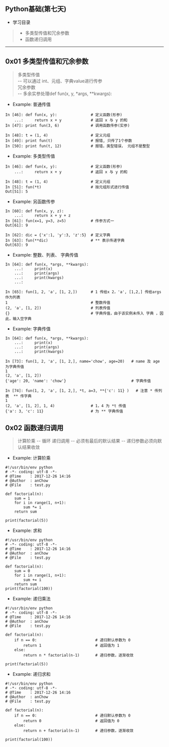 ## Python基础(第七天)

*  学习目录    
> * 多类型传值和冗余参数  
> * 函数递归调用  

---
## 0x01 多类型传值和冗余参数  
>  多类型传值  
   -- 可以通过 int、元组、字典value进行传参  
>  冗余参数  
   -- 多余实参处理def fun(x, y, *args, **kwargs):  

* Example: 普通传值
```
In [46]: def fun(x, y):               # 定义函数(形参)
    ...:     return x + y             # 返回 x 与 y 的和
In [47]: print fun(3, 6)              # 调用函数传参(实参)

In [48]: t = (1, 4)                   # 定义元组
In [49]: print fun(t)                 # 报错, 只传了1个参数
In [50]: print fun(t, 12)             # 报错，类型错误， 元组不是整型
```
* Example: 多类型传值
```
In [46]: def fun(x, y):               # 定义函数(形参)
    ...:     return x + y             # 返回 x 与 y 的和

In [48]: t = (1, 4)                   # 定义元组
In [51]: fun(*t)                      # 按元组形式进行传值
Out[51]: 5    
```
* Example: 另函数传参
```
In [60]: def fun(x, y, z):
    ...:     return x + y + z
In [61]: fun(x=1, y=3, z=5)           # 传参方式一
Out[61]: 9

In [62]: dic = {'x':1, 'y':3, 'z':5}  # 定义字典
In [63]: fun(**dic)                   # ** 表示传递字典
Out[63]: 9
```
* Example: 整数、列表、 字典传值
```
In [64]: def fun(x, *args, **kwargs):
    ...:     print(x)
    ...:     print(args)
    ...:     print(kwargs)
    ...:     

In [65]: fun(1, 2, 'a', [1, 2,])      # 1 传给x 2，'a', [1,2,] 传给args作为列表
1                                     # 整数传值
(2, 'a', [1, 2])                      # 列表传值
{}                                    # 字典传值，由于该实例未传入 字典 ，因此，输入空字典
```
* Example: 字典传值
```
In [64]: def fun(x, *args, **kwargs):
    ...:     print(x)
    ...:     print(args)
    ...:     print(kwargs)

In [73]: fun(1, 2, 'a', [1, 2,], name='chow', age=20)   # name 及 age 为字典传值
1
(2, 'a', [1, 2])
{'age': 20, 'name': 'chow'}                             # 字典传值

In [74]: fun(1, 2, 'a', [1, 2,], *t, a=3, **{'c': 11} )   # 注意 * 传列表  ** 传字典
1
(2, 'a', [1, 2], 1, 4)                # 1，4 为 *t 传值  
{'a': 3, 'c': 11}                     # 为 ** 字典传值  
```

## 0x02 函数递归调用
>  计算阶乘
   -- 循环
>  递归调用
   -- 必须有最后的默认结果
   -- 递归参数必须向默认结果收敛

* Example: 计算阶乘
```
#!/usr/bin/env python
# -*- coding: utf-8 -*-
# @Time    : 2017-12-26 14:16
# @Author  : anChow
# @File    : test.py

def factorial(n):
    sum = 1
    for i in range(1, n+1):
        sum *= i
    return sum

print(factorial(5))
```
* Example: 求和
```
#!/usr/bin/env python
# -*- coding: utf-8 -*-
# @Time    : 2017-12-26 14:16
# @Author  : anChow
# @File    : test.py

def factorial(n):
    sum = 0
    for i in range(1, n+1):
        sum += i
    return sum
print(factorial(100))
```
* Example: 递归乘法
```
#!/usr/bin/env python
# -*- coding: utf-8 -*-
# @Time    : 2017-12-26 14:16
# @Author  : anChow
# @File    : test.py

def factorial(n):
    if n == 0:                          # 递归默认参数为 0
        return 1                        # 返回值为 1
    else:
        return n * factorial(n-1)       # 递归参数，逐渐收敛

print(factorial(5))
```
* Example: 递归求和
```
#!/usr/bin/env python
# -*- coding: utf-8 -*-
# @Time    : 2017-12-26 14:16
# @Author  : anChow
# @File    : test.py

def factorial(n):
    if n == 0:                          # 递归默认参数为 0
        return 0                        # 返回值为 0
    else:
        return n + factorial(n-1)       # 递归参数，逐渐收敛

print(factorial(100))
```

